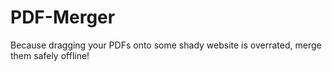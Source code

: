 # PDF-Merger
Because dragging your PDFs onto some shady website is overrated, merge them safely offline!
